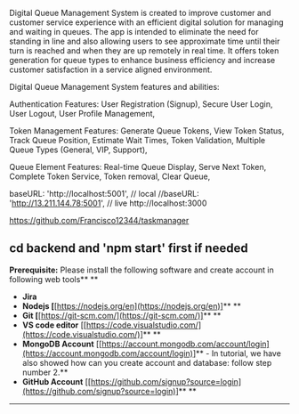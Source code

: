 Digital Queue Management System is created to improve customer and customer service experience with an efficient digital solution for managing and waiting in queues. The app is intended to eliminate the need for standing in line and also allowing users to see approximate time until their turn is reached and when they are up remotely in real time. It offers token generation for queue types to enhance business efficiency and increase customer satisfaction in a service aligned environment.

Digital Queue Management System features and abilities:

Authentication Features:
    User Registration (Signup),
    Secure User Login,
	User Logout,
	User Profile Management,

Token Management Features:
	Generate Queue Tokens,
	View Token Status,
	Track Queue Position,
	Estimate Wait Times,
	Token Validation,
	Multiple Queue Types (General, VIP, Support),

Queue Element Features:
	Real-time Queue Display,
	Serve Next Token,
	Complete Token Service,
	Token removal,
	Clear Queue,

baseURL: 'http://localhost:5001', // local
  //baseURL: 'http://13.211.144.78:5001', // live
  http://localhost:3000

  https://github.com/Francisco12344/taskmanager

  cd backend and 'npm start' first if needed
---

**Prerequisite:** Please install the following software and create account in following web tools** **
* **Jira**
* **Nodejs [**[https://nodejs.org/en](https://nodejs.org/en)]** **
* **Git [**[https://git-scm.com/](https://git-scm.com/)]** **
* **VS code editor** [[https://code.visualstudio.com/](https://code.visualstudio.com/)]** **
* **MongoDB Account** [[https://account.mongodb.com/account/login](https://account.mongodb.com/account/login)]** - In tutorial, we have also showed how can you create account and database: follow step number 2.**
* **GitHub Account** [[https://github.com/signup?source=login](https://github.com/signup?source=login)]** **

---


